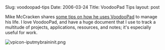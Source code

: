 Slug: voodoopad-tips
Date: 2006-03-24
Title: VoodooPad Tips
layout: post

Mike McCracken shares [some tips on how he uses VoodooPad](http://michael-mccracken.net/wp/?p=39) to manage his life. I love VoodooPad, and have a huge document that I use to track a multitude of projects, applications, resources, and notes; it&#39;s especially useful for work.

<img alt="vpicon-iputmybraininit.png" class="at-xid-6a010534988cd3970b0120a5b36580970c" id="image2302" src="http://steveivy.typepad.com/.a/6a010534988cd3970b0120a5b36580970c-pi" />
